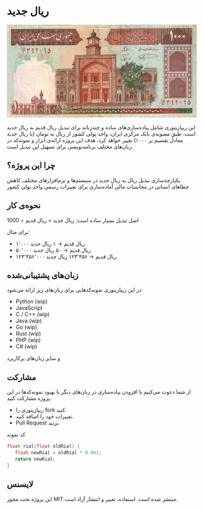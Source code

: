 # ریال جدید

<p align="center">
  <img src="./docs/header.png" />
</p>

این ریپازیتوری شامل پیاده‌سازی‌های ساده و چندزبانه برای تبدیل ریال قدیم به ریال جدید است.
طبق مصوبه‌ی بانک مرکزی ایران، واحد پولی کشور از ریال به تومان (یا ریال جدید معادل تقسیم بر ۱۰۰۰) تغییر خواهد کرد. هدف این پروژه ارائه‌ی ابزار و نمونه‌کد در زبان‌های مختلف برنامه‌نویسی برای تسهیل این تبدیل است.

## چرا این پروژه؟

یکپارچه‌سازی تبدیل ریال به ریال جدید در سیستم‌ها و نرم‌افزارهای مختلف
کاهش خطاهای انسانی در محاسبات مالی
آماده‌سازی برای تغییرات رسمی واحد پولی کشور

## نحوه‌ی کار

اصل تبدیل بسیار ساده است:
ریال جدید = ریال قدیم ÷ 1000


برای مثال:

- ۱٬۰۰۰ ریال قدیم → ۱ ریال جدید
- ۵۰٬۰۰۰ ریال قدیم → ۵۰ ریال جدید
- ۱۲۳٬۴۵۶٬۰۰۰ ریال قدیم → ۱۲۳٬۴۵۶ ریال جدید

## زبان‌های پشتیبانی‌شده

در این ریپازیتوری نمونه‌کدهایی برای زبان‌های زیر ارائه می‌شود:
- Python (wip)
- JavaScript
- C / C++ (wip)
- Java (wip)
- Go (wip)
- Rust (wip)
- PHP (wip)
- C# (wip)

و سایر زبان‌های پرکاربرد

## مشارکت

از شما دعوت می‌کنیم با افزودن پیاده‌سازی در زبان‌های دیگر یا بهبود نمونه‌کدها در این پروژه مشارکت کنید.
- ریپازیتوری را fork کنید.
- تغییرات خود را اضافه کنید.
- Pull Request بزنید.

کد نمونه
```c
float rial(float oldRial) {
   float newRial = oldRial * 0.001;
   return newRial;
}
```

## لایسنس

این پروژه تحت مجوز MIT منتشر شده است. استفاده، تغییر و انتشار آزاد است.
